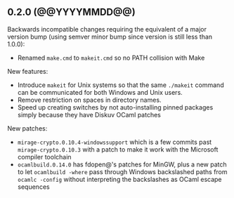 ## 0.2.0 (@@YYYYMMDD@@)

Backwards incompatible changes requiring the equivalent of a major version bump
(using semver minor bump since version is still less than 1.0.0):

* Renamed `make.cmd` to `makeit.cmd` so no PATH collision with Make

New features:

* Introduce `makeit` for Unix systems so that the same `./makeit` command can be
  communicated for both Windows and Unix users.
* Remove restriction on spaces in directory names.
* Speed up creating switches by not auto-installing pinned packages simply because
  they have Diskuv OCaml patches

New patches:

* `mirage-crypto.0.10.4-windowssupport` which is a few commits past `mirage-crypto.0.10.3`
  with a patch to make it work with the Microsoft compiler toolchain
* `ocamlbuild.0.14.0` has fdopen@'s patches for MinGW, plus a new patch to let `ocamlbuild -where`
  pass through Windows backslashed paths from `ocamlc -config` without interpreting the backslashes
  as OCaml escape sequences
